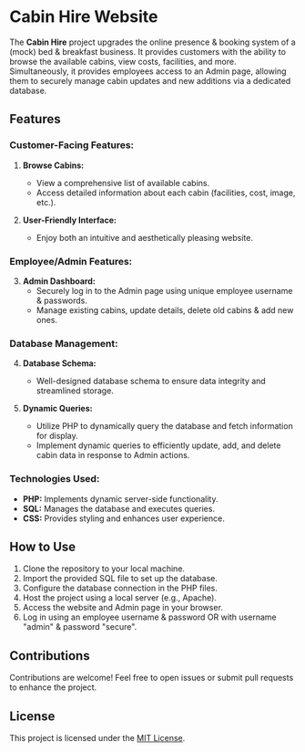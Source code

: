 # Cabin Hire Website
The **Cabin Hire** project upgrades the online presence & booking system of a (mock) bed & breakfast business. It provides customers with the ability to browse the available cabins, view costs, facilities, and more. Simultaneously, it provides employees access to an Admin page, allowing them to securely manage cabin updates and new additions via a dedicated database.

## Features

### Customer-Facing Features:

1. **Browse Cabins:**
   - View a comprehensive list of available cabins.
   - Access detailed information about each cabin (facilities, cost, image, etc.).

2. **User-Friendly Interface:**
   - Enjoy both an intuitive and aesthetically pleasing website.

### Employee/Admin Features:

3. **Admin Dashboard:**
   - Securely log in to the Admin page using unique employee username & passwords.
   - Manage existing cabins, update details, delete old cabins & add new ones.

### Database Management:

4. **Database Schema:**
   - Well-designed database schema to ensure data integrity and streamlined storage.

5. **Dynamic Queries:**
   - Utilize PHP to dynamically query the database and fetch information for display.
   - Implement dynamic queries to efficiently update, add, and delete cabin data in response to Admin actions.

### Technologies Used:

- **PHP:** Implements dynamic server-side functionality.
- **SQL:** Manages the database and executes queries.
- **CSS:** Provides styling and enhances user experience.

## How to Use

1. Clone the repository to your local machine.
2. Import the provided SQL file to set up the database.
3. Configure the database connection in the PHP files.
4. Host the project using a local server (e.g., Apache).
5. Access the website and Admin page in your browser.
6. Log in using an employee username & password OR with username "admin" & password "secure".

## Contributions

Contributions are welcome! Feel free to open issues or submit pull requests to enhance the project.

## License

This project is licensed under the [MIT License](LICENSE).
